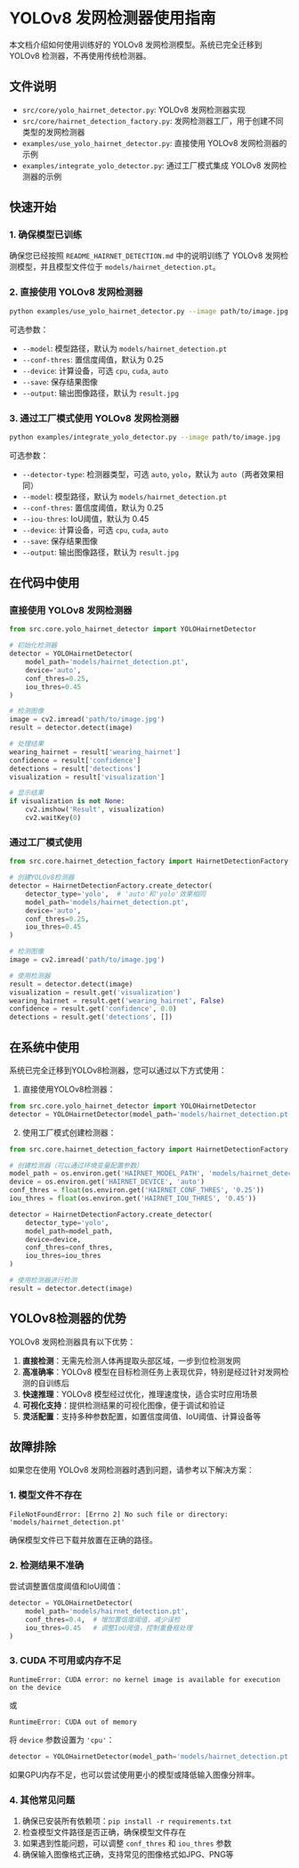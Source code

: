 # YOLOv8 发网检测器使用指南

本文档介绍如何使用训练好的 YOLOv8 发网检测模型。系统已完全迁移到 YOLOv8 检测器，不再使用传统检测器。

## 文件说明

- `src/core/yolo_hairnet_detector.py`: YOLOv8 发网检测器实现
- `src/core/hairnet_detection_factory.py`: 发网检测器工厂，用于创建不同类型的发网检测器
- `examples/use_yolo_hairnet_detector.py`: 直接使用 YOLOv8 发网检测器的示例
- `examples/integrate_yolo_detector.py`: 通过工厂模式集成 YOLOv8 发网检测器的示例

## 快速开始

### 1. 确保模型已训练

确保您已经按照 `README_HAIRNET_DETECTION.md` 中的说明训练了 YOLOv8 发网检测模型，并且模型文件位于 `models/hairnet_detection.pt`。

### 2. 直接使用 YOLOv8 发网检测器

```bash
python examples/use_yolo_hairnet_detector.py --image path/to/image.jpg
```

可选参数：
- `--model`: 模型路径，默认为 `models/hairnet_detection.pt`
- `--conf-thres`: 置信度阈值，默认为 0.25
- `--device`: 计算设备，可选 `cpu`, `cuda`, `auto`
- `--save`: 保存结果图像
- `--output`: 输出图像路径，默认为 `result.jpg`

### 3. 通过工厂模式使用 YOLOv8 发网检测器

```bash
python examples/integrate_yolo_detector.py --image path/to/image.jpg
```

可选参数：
- `--detector-type`: 检测器类型，可选 `auto`, `yolo`，默认为 `auto`（两者效果相同）
- `--model`: 模型路径，默认为 `models/hairnet_detection.pt`
- `--conf-thres`: 置信度阈值，默认为 0.25
- `--iou-thres`: IoU阈值，默认为 0.45
- `--device`: 计算设备，可选 `cpu`, `cuda`, `auto`
- `--save`: 保存结果图像
- `--output`: 输出图像路径，默认为 `result.jpg`

## 在代码中使用

### 直接使用 YOLOv8 发网检测器

```python
from src.core.yolo_hairnet_detector import YOLOHairnetDetector

# 初始化检测器
detector = YOLOHairnetDetector(
    model_path='models/hairnet_detection.pt',
    device='auto',
    conf_thres=0.25,
    iou_thres=0.45
)

# 检测图像
image = cv2.imread('path/to/image.jpg')
result = detector.detect(image)

# 处理结果
wearing_hairnet = result['wearing_hairnet']
confidence = result['confidence']
detections = result['detections']
visualization = result['visualization']

# 显示结果
if visualization is not None:
    cv2.imshow('Result', visualization)
    cv2.waitKey(0)
```

### 通过工厂模式使用

```python
from src.core.hairnet_detection_factory import HairnetDetectionFactory

# 创建YOLOv8检测器
detector = HairnetDetectionFactory.create_detector(
    detector_type='yolo',  # 'auto'和'yolo'效果相同
    model_path='models/hairnet_detection.pt',
    device='auto',
    conf_thres=0.25,
    iou_thres=0.45
)

# 检测图像
image = cv2.imread('path/to/image.jpg')

# 使用检测器
result = detector.detect(image)
visualization = result.get('visualization')
wearing_hairnet = result.get('wearing_hairnet', False)
confidence = result.get('confidence', 0.0)
detections = result.get('detections', [])

```

## 在系统中使用

系统已完全迁移到YOLOv8检测器，您可以通过以下方式使用：

1. 直接使用YOLOv8检测器：

```python
from src.core.yolo_hairnet_detector import YOLOHairnetDetector
detector = YOLOHairnetDetector(model_path='models/hairnet_detection.pt', device='auto')
```

2. 使用工厂模式创建检测器：

```python
from src.core.hairnet_detection_factory import HairnetDetectionFactory

# 创建检测器（可以通过环境变量配置参数）
model_path = os.environ.get('HAIRNET_MODEL_PATH', 'models/hairnet_detection.pt')
device = os.environ.get('HAIRNET_DEVICE', 'auto')
conf_thres = float(os.environ.get('HAIRNET_CONF_THRES', '0.25'))
iou_thres = float(os.environ.get('HAIRNET_IOU_THRES', '0.45'))

detector = HairnetDetectionFactory.create_detector(
    detector_type='yolo',
    model_path=model_path,
    device=device,
    conf_thres=conf_thres,
    iou_thres=iou_thres
)

# 使用检测器进行检测
result = detector.detect(image)
```

## YOLOv8检测器的优势

YOLOv8 发网检测器具有以下优势：

1. **直接检测**：无需先检测人体再提取头部区域，一步到位检测发网
2. **高准确率**：YOLOv8 模型在目标检测任务上表现优异，特别是经过针对发网检测的自训练后
3. **快速推理**：YOLOv8 模型经过优化，推理速度快，适合实时应用场景
4. **可视化支持**：提供检测结果的可视化图像，便于调试和验证
5. **灵活配置**：支持多种参数配置，如置信度阈值、IoU阈值、计算设备等

## 故障排除

如果您在使用 YOLOv8 发网检测器时遇到问题，请参考以下解决方案：

### 1. 模型文件不存在

```
FileNotFoundError: [Errno 2] No such file or directory: 'models/hairnet_detection.pt'
```

确保模型文件已下载并放置在正确的路径。

### 2. 检测结果不准确

尝试调整置信度阈值和IoU阈值：

```python
detector = YOLOHairnetDetector(
    model_path='models/hairnet_detection.pt',
    conf_thres=0.4,  # 增加置信度阈值，减少误检
    iou_thres=0.45   # 调整IoU阈值，控制重叠框处理
)
```

### 3. CUDA 不可用或内存不足

```
RuntimeError: CUDA error: no kernel image is available for execution on the device
```

或

```
RuntimeError: CUDA out of memory
```

将 `device` 参数设置为 `'cpu'`：

```python
detector = YOLOHairnetDetector(model_path='models/hairnet_detection.pt', device='cpu')
```

如果GPU内存不足，也可以尝试使用更小的模型或降低输入图像分辨率。

### 4. 其他常见问题

1. 确保已安装所有依赖项：`pip install -r requirements.txt`
2. 检查模型文件路径是否正确，确保模型文件存在
3. 如果遇到性能问题，可以调整 `conf_thres` 和 `iou_thres` 参数
4. 确保输入图像格式正确，支持常见的图像格式如JPG、PNG等
